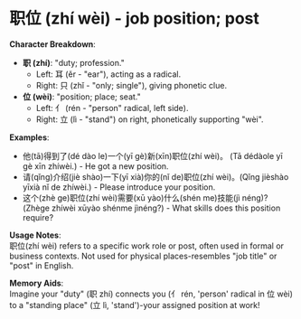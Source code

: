 # **职位 (zhí wèi) - job position; post**

**Character Breakdown**:  
- **职 (zhí)**: "duty; profession."
  - Left: 耳 (ěr - "ear"), acting as a radical.
  - Right: 只 (zhǐ - "only; single"), giving phonetic clue.  
- **位 (wèi)**: "position; place; seat."
  - Left: 亻 (rén - "person" radical, left side).
  - Right: 立 (lì - "stand") on right, phonetically supporting "wèi".

**Examples**:  
- 他(tā)得到了(dé dào le)一个(yī gè)新(xīn)职位(zhí wèi)。 (Tā dédàole yī gè xīn zhíwèi.) - He got a new position.  
- 请(qǐng)介绍(jiè shào)一下(yī xià)你的(nǐ de)职位(zhí wèi)。(Qǐng jièshào yīxià nǐ de zhíwèi.) - Please introduce your position.  
- 这个(zhè ge)职位(zhí wèi)需要(xū yào)什么(shén me)技能(jì néng)? (Zhège zhíwèi xūyào shénme jìnéng?) - What skills does this position require?

**Usage Notes**:  
职位(zhí wèi) refers to a specific work role or post, often used in formal or business contexts. Not used for physical places-resembles "job title" or "post" in English.

**Memory Aids**:  
Imagine your "duty" (职 zhí) connects you (亻 rén, 'person' radical in 位 wèi) to a "standing place" (立 lì, 'stand')-your assigned position at work!